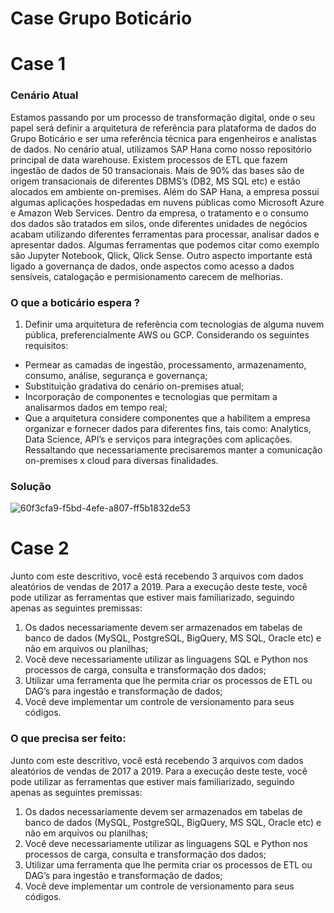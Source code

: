 # Case Grupo Boticário

# Case 1

### Cenário Atual

Estamos passando por um processo de transformação digital, onde o seu papel será
definir a arquitetura de referência para plataforma de dados do Grupo Boticário e ser uma
referência técnica para engenheiros e analistas de dados.
No cenário atual, utilizamos SAP Hana como nosso repositório principal de data
warehouse. Existem processos de ETL que fazem ingestão de dados de 50 transacionais.
Mais de 90% das bases são de origem transacionais de diferentes DBMS’s (DB2, MS SQL
etc) e estão alocados em ambiente on-premises.
Além do SAP Hana, a empresa possui algumas aplicações hospedadas em nuvens
públicas como Microsoft Azure e Amazon Web Services.
Dentro da empresa, o tratamento e o consumo dos dados são tratados em silos, onde
diferentes unidades de negócios acabam utilizando diferentes ferramentas para processar,
analisar dados e apresentar dados. Algumas ferramentas que podemos citar como exemplo
são Jupyter Notebook, Qlick, Qlick Sense.
Outro aspecto importante está ligado a governança de dados, onde aspectos como
acesso a dados sensíveis, catalogação e permisionamento carecem de melhorias.

### O que a boticário espera ?

1. Definir uma arquitetura de referência com tecnologias de alguma nuvem
pública, preferencialmente AWS ou GCP. Considerando os seguintes
requisitos:
- Permear as camadas de ingestão, processamento, armazenamento, consumo,
análise, segurança e governança;
- Substituição gradativa do cenário on-premises atual;
- Incorporação de componentes e tecnologias que permitam a analisarmos dados
em tempo real;
- Que a arquitetura considere componentes que a habilitem a empresa organizar e
fornecer dados para diferentes fins, tais como: Analytics, Data Science, API’s e
serviços para integrações com aplicações. Ressaltando que necessariamente
precisaremos manter a comunicação on-premises x cloud para diversas
finalidades.

### Solução
![60f3cfa9-f5bd-4efe-a807-ff5b1832de53](https://user-images.githubusercontent.com/66088183/220826985-06e01541-f58a-41c2-b45d-70bb446b268e.jpeg)

# Case 2

Junto com este descritivo, você está recebendo 3 arquivos com dados aleatórios de
vendas de 2017 a 2019.
Para a execução deste teste, você pode utilizar as ferramentas que estiver mais
familiarizado, seguindo apenas as seguintes premissas:
1. Os dados necessariamente devem ser armazenados em tabelas de banco de
dados (MySQL, PostgreSQL, BigQuery, MS SQL, Oracle etc) e não em arquivos
ou planilhas;
2. Você deve necessariamente utilizar as linguagens SQL e Python nos
processos de carga, consulta e transformação dos dados;
3. Utilizar uma ferramenta que lhe permita criar os processos de ETL ou DAG’s
para ingestão e transformação de dados;
4. Você deve implementar um controle de versionamento para seus códigos.

### O que precisa ser feito:

Junto com este descritivo, você está recebendo 3 arquivos com dados aleatórios de
vendas de 2017 a 2019.
Para a execução deste teste, você pode utilizar as ferramentas que estiver mais
familiarizado, seguindo apenas as seguintes premissas:
1. Os dados necessariamente devem ser armazenados em tabelas de banco de
dados (MySQL, PostgreSQL, BigQuery, MS SQL, Oracle etc) e não em arquivos
ou planilhas;
2. Você deve necessariamente utilizar as linguagens SQL e Python nos
processos de carga, consulta e transformação dos dados;
3. Utilizar uma ferramenta que lhe permita criar os processos de ETL ou DAG’s
para ingestão e transformação de dados;
4. Você deve implementar um controle de versionamento para seus códigos.
